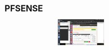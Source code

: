 # PFSENSE

<div align="center"><img src="img/pf01.png" alt="" style="width:80; height:85px;"/></div>
